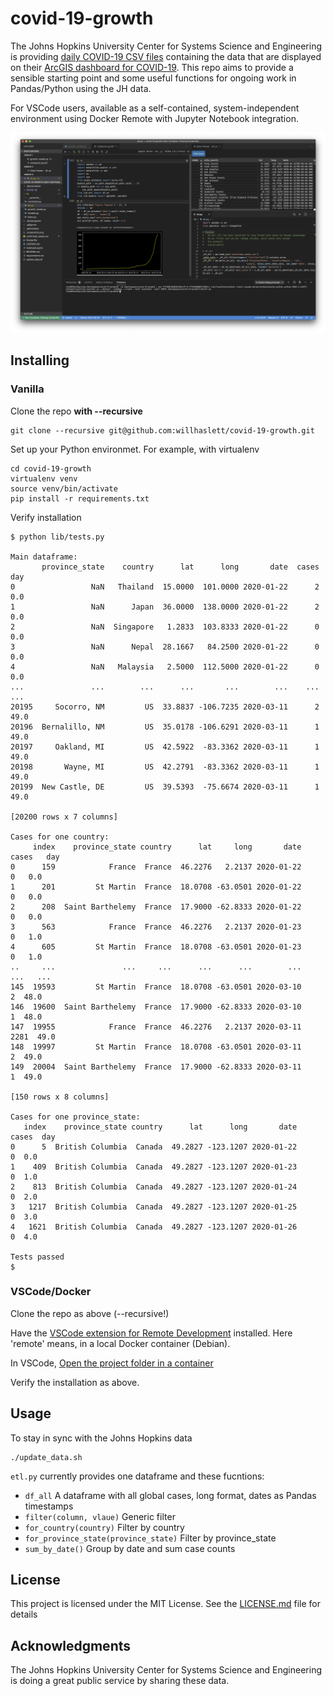 # covid-19-growth

The Johns Hopkins University Center for Systems Science and Engineering is providing
[daily COVID-19 CSV files](https://github.com/CSSEGISandData/COVID-19) containing the data that are
displayed on their
[ArcGIS dashboard for COVID-19](https://gisanddata.maps.arcgis.com/apps/opsdashboard/index.html#/bda7594740fd40299423467b48e9ecf6).
This repo aims to provide a sensible starting point and some useful functions for ongoing work in
Pandas/Python using the JH data.

For VSCode users, available as a self-contained, system-independent environment using Docker Remote with Jupyter Notebook integration.

![Screenshot](.screenshot.png)

## Installing
### Vanilla

Clone the repo **with --recursive**
```
git clone --recursive git@github.com:willhaslett/covid-19-growth.git
```

Set up your Python environmet. For example, with virtualenv
```
cd covid-19-growth
virtualenv venv
source venv/bin/activate
pip install -r requirements.txt
```
Verify installation
```
$ python lib/tests.py

Main dataframe:
       province_state    country      lat      long       date  cases   day
0                 NaN   Thailand  15.0000  101.0000 2020-01-22      2   0.0
1                 NaN      Japan  36.0000  138.0000 2020-01-22      2   0.0
2                 NaN  Singapore   1.2833  103.8333 2020-01-22      0   0.0
3                 NaN      Nepal  28.1667   84.2500 2020-01-22      0   0.0
4                 NaN   Malaysia   2.5000  112.5000 2020-01-22      0   0.0
...               ...        ...      ...       ...        ...    ...   ...
20195     Socorro, NM         US  33.8837 -106.7235 2020-03-11      2  49.0
20196  Bernalillo, NM         US  35.0178 -106.6291 2020-03-11      1  49.0
20197     Oakland, MI         US  42.5922  -83.3362 2020-03-11      1  49.0
20198       Wayne, MI         US  42.2791  -83.3362 2020-03-11      1  49.0
20199  New Castle, DE         US  39.5393  -75.6674 2020-03-11      1  49.0

[20200 rows x 7 columns]

Cases for one country:
     index    province_state country      lat     long       date  cases   day
0      159            France  France  46.2276   2.2137 2020-01-22      0   0.0
1      201         St Martin  France  18.0708 -63.0501 2020-01-22      0   0.0
2      208  Saint Barthelemy  France  17.9000 -62.8333 2020-01-22      0   0.0
3      563            France  France  46.2276   2.2137 2020-01-23      0   1.0
4      605         St Martin  France  18.0708 -63.0501 2020-01-23      0   1.0
..     ...               ...     ...      ...      ...        ...    ...   ...
145  19593         St Martin  France  18.0708 -63.0501 2020-03-10      2  48.0
146  19600  Saint Barthelemy  France  17.9000 -62.8333 2020-03-10      1  48.0
147  19955            France  France  46.2276   2.2137 2020-03-11   2281  49.0
148  19997         St Martin  France  18.0708 -63.0501 2020-03-11      2  49.0
149  20004  Saint Barthelemy  France  17.9000 -62.8333 2020-03-11      1  49.0

[150 rows x 8 columns]

Cases for one province_state:
   index    province_state country      lat      long       date  cases  day
0      5  British Columbia  Canada  49.2827 -123.1207 2020-01-22      0  0.0
1    409  British Columbia  Canada  49.2827 -123.1207 2020-01-23      0  1.0
2    813  British Columbia  Canada  49.2827 -123.1207 2020-01-24      0  2.0
3   1217  British Columbia  Canada  49.2827 -123.1207 2020-01-25      0  3.0
4   1621  British Columbia  Canada  49.2827 -123.1207 2020-01-26      0  4.0

Tests passed
$
```

### VSCode/Docker

Clone the repo as above (--recursive!)

Have the [VSCode extension for Remote Development](https://marketplace.visualstudio.com/items?itemName=ms-vscode-remote.vscode-remote-extensionpack) installed. Here 'remote' means, in a local Docker container (Debian).

In VSCode, [Open the project folder in a container](https://code.visualstudio.com/docs/remote/containers#_quick-start-open-an-existing-folder-in-a-container)

Verify the installation as above.

## Usage

To stay in sync with the Johns Hopkins data
```
./update_data.sh
```

`etl.py` currently provides one dataframe and these fucntions:
* `df_all` A dataframe with all global cases, long format, dates as Pandas timestamps
* `filter(column, vlaue)` Generic filter
* `for_country(country)` Filter by country
* `for_province_state(province_state)` Filter by province_state
* `sum_by_date()` Group by date and sum case counts 

## License

This project is licensed under the MIT License. See the [LICENSE.md](LICENSE.md) file for details

## Acknowledgments

The Johns Hopkins University Center for Systems Science and Engineering is doing a great public service by sharing these data.
